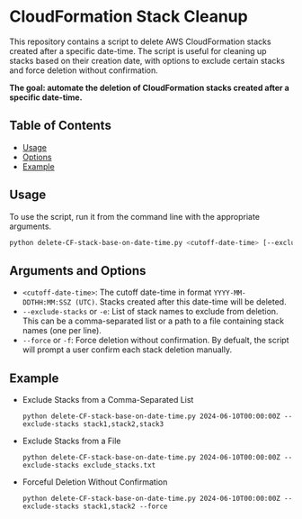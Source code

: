 # CloudFormation Stack Cleanup

This repository contains a script to delete AWS CloudFormation stacks created after a specific date-time. The script is useful for cleaning up stacks based on their creation date, with options to exclude certain stacks and force deletion without confirmation.

**The goal: automate the deletion of CloudFormation stacks created after a specific date-time.**

## Table of Contents

- [Usage](#usage)
- [Options](#options)
- [Example](#example)


## Usage

To use the script, run it from the command line with the appropriate arguments.

```sh
python delete-CF-stack-base-on-date-time.py <cutoff-date-time> [--exclude-stacks <stack1,stack2,... or exclude_stacks.txt>] [--force]
```

## Arguments and Options

- `<cutoff-date-time>`: The cutoff date-time in format `YYYY-MM-DDTHH:MM:SSZ (UTC)`. Stacks created after this date-time will be deleted.
- `--exclude-stacks` or `-e`: List of stack names to exclude from deletion. This can be a comma-separated list or a path to a file containing stack names (one per line).
- `--force` or `-f`: Force deletion without confirmation. By defualt, the script will prompt a user confirm each stack deletion manually. 


## Example

- Exclude Stacks from a Comma-Separated List

  `python delete-CF-stack-base-on-date-time.py 2024-06-10T00:00:00Z --exclude-stacks stack1,stack2,stack3`

- Exclude Stacks from a File

  `python delete-CF-stack-base-on-date-time.py 2024-06-10T00:00:00Z --exclude-stacks exclude_stacks.txt`

- Forceful Deletion Without Confirmation

  `python delete-CF-stack-base-on-date-time.py 2024-06-10T00:00:00Z --exclude-stacks stack1,stack2 --force`

